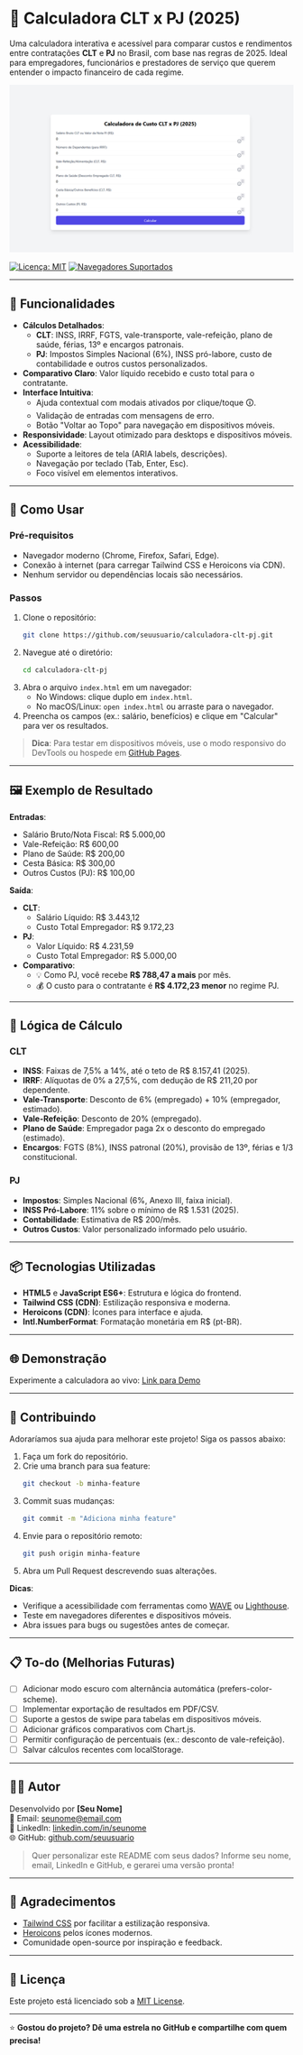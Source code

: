 # 💼 Calculadora CLT x PJ (2025)

Uma calculadora interativa e acessível para comparar custos e rendimentos entre contratações **CLT** e **PJ** no Brasil, com base nas regras de 2025. Ideal para empregadores, funcionários e prestadores de serviço que querem entender o impacto financeiro de cada regime.

![Screenshot da Calculadora](screenshot.png) <!-- Substitua por uma captura real da interface -->

[![Licença: MIT](https://img.shields.io/badge/License-MIT-yellow.svg)](https://opensource.org/licenses/MIT)
[![Navegadores Suportados](https://img.shields.io/badge/Browsers-Chrome%2C%20Firefox%2C%20Safari-blue)](https://caniuse.com)

---

## 🎯 Funcionalidades

- **Cálculos Detalhados**:
  - **CLT**: INSS, IRRF, FGTS, vale-transporte, vale-refeição, plano de saúde, férias, 13º e encargos patronais.
  - **PJ**: Impostos Simples Nacional (6%), INSS pró-labore, custo de contabilidade e outros custos personalizados.
- **Comparativo Claro**: Valor líquido recebido e custo total para o contratante.
- **Interface Intuitiva**:
  - Ajuda contextual com modais ativados por clique/toque 🛈.
  - Validação de entradas com mensagens de erro.
  - Botão "Voltar ao Topo" para navegação em dispositivos móveis.
- **Responsividade**: Layout otimizado para desktops e dispositivos móveis.
- **Acessibilidade**:
  - Suporte a leitores de tela (ARIA labels, descrições).
  - Navegação por teclado (Tab, Enter, Esc).
  - Foco visível em elementos interativos.

---

## 🚀 Como Usar

### Pré-requisitos
- Navegador moderno (Chrome, Firefox, Safari, Edge).
- Conexão à internet (para carregar Tailwind CSS e Heroicons via CDN).
- Nenhum servidor ou dependências locais são necessários.

### Passos
1. Clone o repositório:
   ```bash
   git clone https://github.com/seuusuario/calculadora-clt-pj.git
   ```
2. Navegue até o diretório:
   ```bash
   cd calculadora-clt-pj
   ```
3. Abra o arquivo `index.html` em um navegador:
   - No Windows: clique duplo em `index.html`.
   - No macOS/Linux: `open index.html` ou arraste para o navegador.
4. Preencha os campos (ex.: salário, benefícios) e clique em "Calcular" para ver os resultados.

> **Dica**: Para testar em dispositivos móveis, use o modo responsivo do DevTools ou hospede em [GitHub Pages](#demo).

---

## 🖼️ Exemplo de Resultado

**Entradas**:
- Salário Bruto/Nota Fiscal: R$ 5.000,00
- Vale-Refeição: R$ 600,00
- Plano de Saúde: R$ 200,00
- Cesta Básica: R$ 300,00
- Outros Custos (PJ): R$ 100,00

**Saída**:
- **CLT**:
  - Salário Líquido: R$ 3.443,12
  - Custo Total Empregador: R$ 9.172,23
- **PJ**:
  - Valor Líquido: R$ 4.231,59
  - Custo Total Empregador: R$ 5.000,00
- **Comparativo**:
  - 💡 Como PJ, você recebe **R$ 788,47 a mais** por mês.
  - 💰 O custo para o contratante é **R$ 4.172,23 menor** no regime PJ.

---

## 🧠 Lógica de Cálculo

### CLT
- **INSS**: Faixas de 7,5% a 14%, até o teto de R$ 8.157,41 (2025).
- **IRRF**: Alíquotas de 0% a 27,5%, com dedução de R$ 211,20 por dependente.
- **Vale-Transporte**: Desconto de 6% (empregado) + 10% (empregador, estimado).
- **Vale-Refeição**: Desconto de 20% (empregado).
- **Plano de Saúde**: Empregador paga 2x o desconto do empregado (estimado).
- **Encargos**: FGTS (8%), INSS patronal (20%), provisão de 13º, férias e 1/3 constitucional.

### PJ
- **Impostos**: Simples Nacional (6%, Anexo III, faixa inicial).
- **INSS Pró-Labore**: 11% sobre o mínimo de R$ 1.531 (2025).
- **Contabilidade**: Estimativa de R$ 200/mês.
- **Outros Custos**: Valor personalizado informado pelo usuário.

---

## 📦 Tecnologias Utilizadas

- **HTML5** e **JavaScript ES6+**: Estrutura e lógica do frontend.
- **Tailwind CSS (CDN)**: Estilização responsiva e moderna.
- **Heroicons (CDN)**: Ícones para interface e ajuda.
- **Intl.NumberFormat**: Formatação monetária em R$ (pt-BR).

---

## 🌐 Demonstração

Experimente a calculadora ao vivo: [Link para Demo](#) <!-- Substitua por um link real, ex.: GitHub Pages -->

---

## 🤝 Contribuindo

Adoraríamos sua ajuda para melhorar este projeto! Siga os passos abaixo:

1. Faça um fork do repositório.
2. Crie uma branch para sua feature:
   ```bash
   git checkout -b minha-feature
   ```
3. Commit suas mudanças:
   ```bash
   git commit -m "Adiciona minha feature"
   ```
4. Envie para o repositório remoto:
   ```bash
   git push origin minha-feature
   ```
5. Abra um Pull Request descrevendo suas alterações.

**Dicas**:
- Verifique a acessibilidade com ferramentas como [WAVE](https://wave.webaim.org/) ou [Lighthouse](https://developers.google.com/web/tools/lighthouse).
- Teste em navegadores diferentes e dispositivos móveis.
- Abra issues para bugs ou sugestões antes de começar.

---

## 📋 To-do (Melhorias Futuras)

- [ ] Adicionar modo escuro com alternância automática (prefers-color-scheme).
- [ ] Implementar exportação de resultados em PDF/CSV.
- [ ] Suporte a gestos de swipe para tabelas em dispositivos móveis.
- [ ] Adicionar gráficos comparativos com Chart.js.
- [ ] Permitir configuração de percentuais (ex.: desconto de vale-refeição).
- [ ] Salvar cálculos recentes com localStorage.

---

## 🧑‍💻 Autor

Desenvolvido por **[Seu Nome]**  
📧 Email: [seunome@email.com](mailto:seunome@email.com)  
💼 LinkedIn: [linkedin.com/in/seunome](https://linkedin.com/in/seunome)  
🌐 GitHub: [github.com/seuusuario](https://github.com/seuusuario)

> Quer personalizar este README com seus dados? Informe seu nome, email, LinkedIn e GitHub, e gerarei uma versão pronta!

---

## 🙏 Agradecimentos

- [Tailwind CSS](https://tailwindcss.com/) por facilitar a estilização responsiva.
- [Heroicons](https://heroicons.com/) pelos ícones modernos.
- Comunidade open-source por inspiração e feedback.

---

## 📝 Licença

Este projeto está licenciado sob a [MIT License](LICENSE).

---

⭐ **Gostou do projeto? Dê uma estrela no GitHub e compartilhe com quem precisa!**